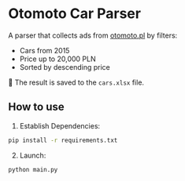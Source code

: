# Otomoto Car Parser

A parser that collects ads from [otomoto.pl](https://otomoto.pl) by filters:

- Cars from 2015
- Price up to 20,000 PLN
- Sorted by descending price

📄 The result is saved to the `cars.xlsx` file.

## How to use

1. Establish Dependencies:

```bash
pip install -r requirements.txt
```

2. Launch:

```bash
python main.py
```
